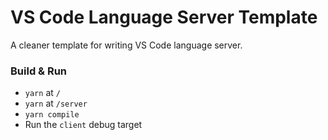 # VS Code Language Server Template

A cleaner template for writing VS Code language server.

### Build & Run

- `yarn` at `/`
- `yarn` at `/server`
- `yarn compile`
- Run the `client` debug target